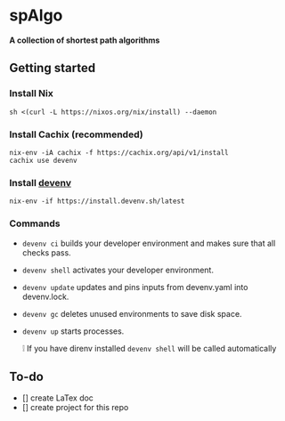 # spAlgo

**A collection of shortest path algorithms**

## Getting started
### Install Nix
```
sh <(curl -L https://nixos.org/nix/install) --daemon
```
### Install Cachix (recommended)
```
nix-env -iA cachix -f https://cachix.org/api/v1/install
cachix use devenv
```
### Install [devenv](https://github.com/cachix/devenv)
```
nix-env -if https://install.devenv.sh/latest
```
### Commands

- `devenv ci` builds your developer environment and makes sure that all checks pass.
- `devenv shell` activates your developer environment.
- `devenv update` updates and pins inputs from devenv.yaml into devenv.lock.
- `devenv gc` deletes unused environments to save disk space.
- `devenv up` starts processes.

    ❕ If you have direnv installed `devenv shell` will be called automatically

## To-do
- [] create LaTex doc
- [] create project for this repo
